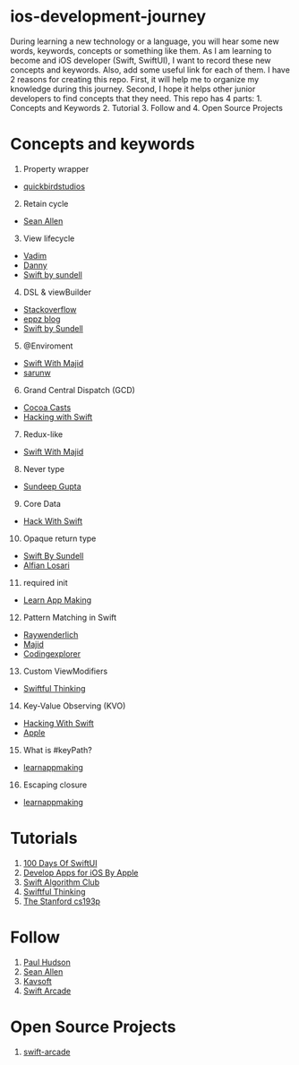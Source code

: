# ios-development-journey
During learning a new technology or a language, you will hear some new words, keywords, concepts or something like them. As I am learning to become and iOS developer (Swift, SwiftUI), I want to record these new concepts and keywords. Also, add some useful link for each of them. I have 2 reasons for creating this repo. First, it will help me to organize my knowledge during this journey. Second, I hope it helps other junior developers to find concepts that they need. This repo has 4 parts: 1. Concepts and Keywords 2. Tutorial 3. Follow and 4. Open Source Projects

# Concepts and keywords
1. Property wrapper
- [quickbirdstudios](https://quickbirdstudios.com/blog/swift-property-wrappers/)
2. Retain cycle 
- [Sean Allen](https://www.youtube.com/watch?v=VcoZJ88d-vM)
3. View lifecycle
- [Vadim](https://www.vadimbulavin.com/swiftui-view-lifecycle/)
- [Danny](https://medium.com/flawless-app-stories/the-simple-life-cycle-of-a-swiftui-view-95e2e14848a2)
- [Swift by sundell](https://www.swiftbysundell.com/articles/the-lifecycle-and-semantics-of-a-swiftui-view/)
4. DSL & viewBuilder
- [Stackoverflow](https://stackoverflow.com/questions/56434549/what-enables-swiftuis-dsl)
- [eppz blog](http://blog.eppz.eu/understanding-swiftui-dsl-tupleview/)
- [Swift by Sundell](https://www.swiftbysundell.com/tips/adding-swiftui-viewbuilder-to-functions/)
5. @Enviroment
- [Swift With Majid](https://swiftwithmajid.com/2019/08/21/the-power-of-environment-in-swiftui/)
- [sarunw](https://sarunw.com/posts/what-is-environment-in-swiftui/)
6. Grand Central Dispatch (GCD)
- [Cocoa Casts](https://cocoacasts.com/swift-and-cocoa-fundamentals-threads-queues-and-concurrency)
- [Hacking with Swift](https://www.hackingwithswift.com/read/9/overview)
7. Redux-like
- [Swift With Majid](https://swiftwithmajid.com/2019/09/18/redux-like-state-container-in-swiftui/)
8. Never type
- [Sundeep Gupta](https://medium.com/connected/express-impossible-code-in-swift-with-never-db5b4d3f74a0)
9. Core Data
- [Hack With Swift](https://www.hackingwithswift.com/quick-start/swiftui/introduction-to-using-core-data-with-swiftui)
10. Opaque return type
- [Swift By Sundell](https://alfianlosari.medium.com/understanding-opaque-return-types-in-swift-9c36fb5dfa86)
- [Alfian Losari](https://alfianlosari.medium.com/understanding-opaque-return-types-in-swift-9c36fb5dfa86)
11. required init
- [Learn App Making](https://learnappmaking.com/initializers-init-swift-how-to/)
12. Pattern Matching in Swift
- [Raywenderlich](https://www.raywenderlich.com/1008-pattern-matching-in-swift)
- [Majid](https://swiftwithmajid.com/2019/02/06/pattern-matching-with-case-let/)
- [Codingexplorer](https://www.codingexplorer.com/pattern-matching-in-swift/)
13. Custom ViewModifiers
- [Swiftful Thinking](https://www.youtube.com/watch?v=MQl4DlDf_5k&list=PLwvDm4Vfkdphc1LLLjCaEd87BEg07M97y&index=4)
14. Key-Value Observing (KVO)
- [Hacking With Swift](https://www.hackingwithswift.com/example-code/language/what-is-key-value-observing)
- [Apple](https://developer.apple.com/documentation/swift/cocoa_design_patterns/using_key-value_observing_in_swift)
15. What is #keyPath?
- [learnappmaking](https://learnappmaking.com/swift-keypath-how-to/)
16. Escaping closure
- [learnappmaking](https://learnappmaking.com/escaping-closures-swift/)

# Tutorials

1. [100 Days Of SwiftUI](https://www.hackingwithswift.com/100/swiftui)
2. [Develop Apps for iOS By Apple](https://developer.apple.com/tutorials/app-dev-training)
3. [Swift Algorithm Club](https://github.com/raywenderlich/swift-algorithm-club)
4. [Swiftful Thinking](https://www.youtube.com/c/SwiftfulThinking)
5. [The Stanford cs193p](https://cs193p.sites.stanford.edu)


# Follow

1. [Paul Hudson](https://twitter.com/twostraws)
2. [Sean Allen](https://www.youtube.com/seanallen)
3. [Kavsoft](https://www.youtube.com/c/Kavsoft)
4. [Swift Arcade](https://www.youtube.com/channel/UCxnCA5FBYRCFgIZWD0CKCVg)

# Open Source Projects

1. [swift-arcade](https://github.com/jrasmusson/swift-arcade)

